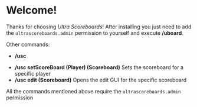 # Welcome!

Thanks for choosing *Ultra Scoreboards*!
After installing you just need to add the ``ultrascoreboards.admin`` permission to yourself and execute **/uboard**.

Other commands:

- **/usc**
* **/usc setScoreBoard (Player) (Scoreboard)** Sets the scoreboard for a specific player
* **/usc edit (Scoreboard)** Opens the edit GUI for the specific scoreboard

All the commands mentioned above require the ``ultrascoreboards.admin`` permission
